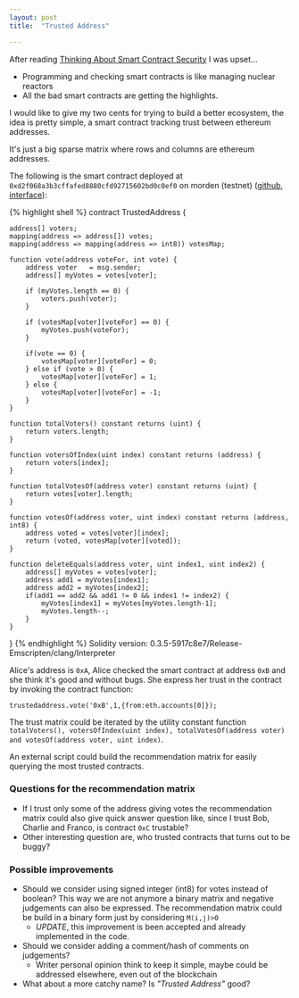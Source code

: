 ```yaml
---
layout: post
title:  "Trusted Address"

---
```


After reading [Thinking About Smart Contract Security](https://blog.ethereum.org/2016/06/19/thinking-smart-contract-security/) I was upset...

* Programming and checking smart contracts is like managing nuclear reactors
* All the bad smart contracts are getting the highlights.

I would like to give my two cents for trying to build a better ecosystem, the idea is pretty simple, a smart contract tracking trust between ethereum addresses.

It's just a big sparse matrix where rows and columns are ethereum addresses.

The following is the smart contract deployed at `0xd2f068a3b3cffafed8880cfd92715602bd0c0ef0` on morden (testnet) ([github](https://github.com/trustedaddress/trusted-address/blob/master/trustedaddress.sol), [interface](https://github.com/trustedaddress/trusted-address/blob/master/trustedaddress.sol.interface)):

{% highlight shell %}
contract TrustedAddress {

    address[] voters;
    mapping(address => address[]) votes;
    mapping(address => mapping(address => int8)) votesMap;

    function vote(address voteFor, int vote) {
        address voter   = msg.sender;
        address[] myVotes = votes[voter];

        if (myVotes.length == 0) {
            voters.push(voter);
        }

        if (votesMap[voter][voteFor] == 0) {
            myVotes.push(voteFor);
        }

        if(vote == 0) {
            votesMap[voter][voteFor] = 0;
        } else if (vote > 0) {
            votesMap[voter][voteFor] = 1;
        } else {
            votesMap[voter][voteFor] = -1;
        }
    }

    function totalVoters() constant returns (uint) {
        return voters.length;
    }

    function votersOfIndex(uint index) constant returns (address) {
        return voters[index];
    }

    function totalVotesOf(address voter) constant returns (uint) {
        return votes[voter].length;
    }

    function votesOf(address voter, uint index) constant returns (address, int8) {
        address voted = votes[voter][index];
        return (voted, votesMap[voter][voted]);
    }

    function deleteEquals(address voter, uint index1, uint index2) {
        address[] myVotes = votes[voter];
        address add1 = myVotes[index1];
        address add2 = myVotes[index2];
        if(add1 == add2 && add1 != 0 && index1 != index2) {
            myVotes[index1] = myVotes[myVotes.length-1];
            myVotes.length--;
        }
    }

}
{% endhighlight %}
Solidity version: 0.3.5-5917c8e7/Release-Emscripten/clang/Interpreter

Alice's address is `0xA`, Alice checked the smart contract at address `0xB` and she think it's good and without bugs.
She express her trust in the contract by invoking the contract function:

```
trustedaddress.vote('0xB',1,{from:eth.accounts[0]});
```

The trust matrix could be iterated by the utility constant function `totalVoters(), votersOfIndex(uint index), totalVotesOf(address voter) and votesOf(address voter, uint index)`.

An external script could build the recommendation matrix for easily querying the most trusted contracts.

### Questions for the recommendation matrix

* If I trust only some of the address giving votes the recommendation matrix could also give quick answer question like, since I trust Bob, Charlie and Franco, is contract `0xC` trustable?
* Other interesting question are, who trusted contracts that turns out to be buggy?

### Possible improvements

* Should we consider using signed integer (int8) for votes instead of boolean? This way we are not anymore a binary matrix and negative judgements can also be expressed. The recommendation matrix could be build in a binary form just by considering `M(i,j)>0`
  * *UPDATE*, this improvement is been accepted and already implemented in the code.
* Should we consider adding a comment/hash of comments on judgements?
  * Writer personal opinion think to keep it simple, maybe could be addressed elsewhere, even out of the blockchain
* What about a more catchy name? Is *"Trusted Address"* good?
